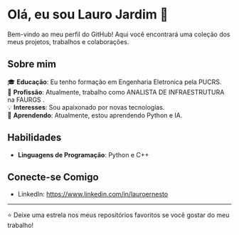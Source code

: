 # Olá, eu sou Lauro Jardim 👋

Bem-vindo ao meu perfil do GitHub! Aqui você encontrará uma coleção dos meus projetos, trabalhos e colaborações. 

## Sobre mim

🎓 **Educação**: Eu tenho formação em Engenharia Eletronica pela PUCRS.  
💼 **Profissão**: Atualmente, trabalho como ANALISTA DE INFRAESTRUTURA na FAURGS .  
💡 **Interesses**: Sou apaixonado por novas tecnologias.  
🌱 **Aprendendo**: Atualmente, estou aprendendo Python e IA.  

## Habilidades

- **Linguagens de Programação**: Python e C++



## Conecte-se Comigo

- LinkedIn: https://www.linkedin.com/in/lauroernesto


---

⭐️ Deixe uma estrela nos meus repositórios favoritos se você gostar do meu trabalho!

